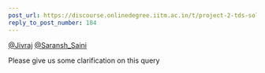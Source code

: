 ```yaml
---
post_url: https://discourse.onlinedegree.iitm.ac.in/t/project-2-tds-solver-discussion-thread/169029/197
reply_to_post_number: 184
---
```

[@Jivraj](/u/jivraj) [@Saransh\_Saini](/u/saransh_saini)

Please give us some clarification on this query